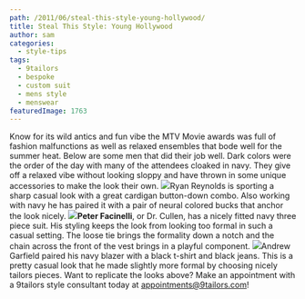 ```yaml
---
path: /2011/06/steal-this-style-young-hollywood/
title: Steal This Style: Young Hollywood
author: sam
categories: 
  - style-tips
tags: 
  - 9tailors
  - bespoke
  - custom suit
  - mens style
  - menswear
featuredImage: 1763
---
```

Know for its wild antics and fun vibe the MTV Movie awards was full of fashion malfunctions as well as relaxed ensembles that bode well for the summer heat. Below are some men that did their job well. Dark colors were the order of the day with many of the attendees cloaked in navy. They give off a relaxed vibe without looking sloppy and have thrown in some unique accessories to make the look their own. [![](http://2.bp.blogspot.com/-9bMDOLs8fT8/Te--jLyYrrI/AAAAAAAAAas/d8ZD2HfEeww/s400/ryan-reyngolds.jpg)](http://2.bp.blogspot.com/-9bMDOLs8fT8/Te--jLyYrrI/AAAAAAAAAas/d8ZD2HfEeww/s1600/ryan-reyngolds.jpg)Ryan Reynolds is sporting a sharp casual look with a great cardigan button-down combo. Also working with navy he has paired it with a pair of neural colored bucks that anchor the look nicely. [![](http://3.bp.blogspot.com/-J2sKhGf__qY/Te--ijm3fYI/AAAAAAAAAak/Pk3pIJ2mRqo/s400/Peter-Facinelli1-417x600.jpg)](http://3.bp.blogspot.com/-J2sKhGf__qY/Te--ijm3fYI/AAAAAAAAAak/Pk3pIJ2mRqo/s1600/Peter-Facinelli1-417x600.jpg)**Peter Facinelli**, or Dr. Cullen, has a nicely fitted navy three piece suit. His styling keeps the look from looking too formal in such a casual setting. The loose tie brings the formality down a notch and the chain across the front of the vest brings in a playful component. [![](http://3.bp.blogspot.com/--88f5rEcR7M/Te--a6i63wI/AAAAAAAAAac/u4xHsQkTa6M/s400/andrew-garfield-mtv-movie-awards.jpg)](http://3.bp.blogspot.com/--88f5rEcR7M/Te--a6i63wI/AAAAAAAAAac/u4xHsQkTa6M/s1600/andrew-garfield-mtv-movie-awards.jpg)Andrew Garfield paired his navy blazer with a black t-shirt and black jeans. This is a pretty casual look that he made slightly more formal by choosing nicely tailors pieces. Want to replicate the looks above? Make an appointment with a 9tailors style consultant today at appointments@9tailors.com!